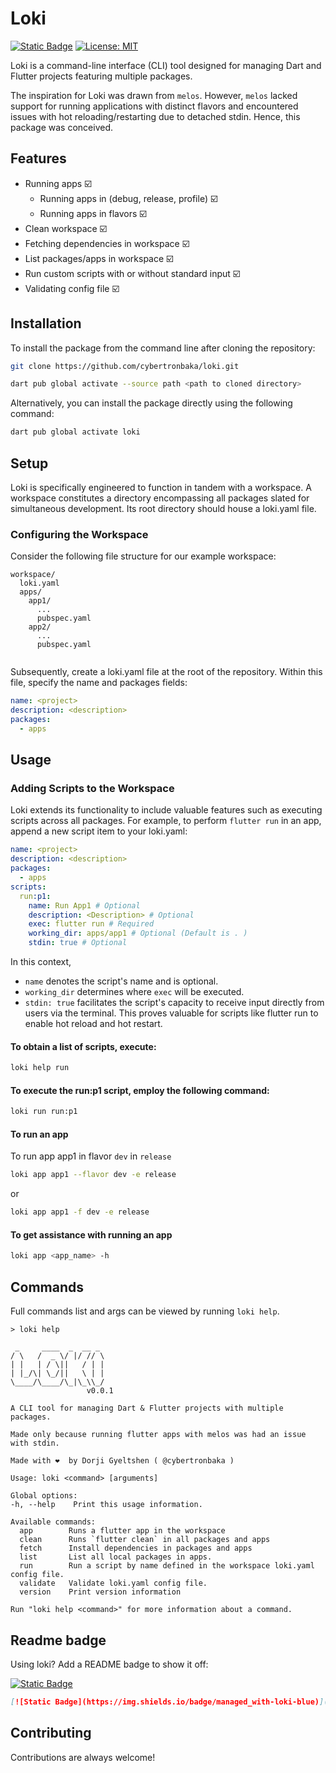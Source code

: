 # Loki

[![Static Badge](https://img.shields.io/badge/managed_with-loki-blue)](https://pub.dev/packages/loki) [![License: MIT](https://img.shields.io/badge/license-MIT-purple.svg)](https://opensource.org/licenses/MIT)

Loki is a command-line interface (CLI) tool designed for managing Dart and Flutter projects featuring multiple packages.

The inspiration for Loki was drawn from `melos`. However, `melos` lacked support for running applications with distinct flavors and encountered issues with hot reloading/restarting due to detached stdin. Hence, this package was conceived.

## Features

- Running apps ☑️
  - Running apps in (debug, release, profile) ☑️
  - Running apps in flavors ☑️
- Clean workspace ☑️
- Fetching dependencies in workspace ☑️
- List packages/apps in workspace ☑️
- Run custom scripts with or without standard input ☑️
- Validating config file ☑️

## Installation

To install the package from the command line after cloning the repository:

```sh
git clone https://github.com/cybertronbaka/loki.git
```
```sh
dart pub global activate --source path <path to cloned directory>
```
Alternatively, you can install the package directly using the following command:

```sh
dart pub global activate loki
```

## Setup

Loki is specifically engineered to function in tandem with a workspace. A workspace constitutes a directory encompassing all packages slated for simultaneous development. Its root directory should house a loki.yaml file.

### Configuring the Workspace

Consider the following file structure for our example workspace:

```
workspace/
  loki.yaml
  apps/
    app1/
      ...
      pubspec.yaml
    app2/
      ...
      pubspec.yaml
  
```

Subsequently, create a loki.yaml file at the root of the repository. Within this file, specify the name and packages fields:

```yaml
name: <project>
description: <description>
packages:
  - apps
```
## Usage
### Adding Scripts to the Workspace

Loki extends its functionality to include valuable features such as executing scripts across all packages. For example, to perform `flutter run` in an app, append a new script item to your loki.yaml:

```yaml
name: <project>
description: <description>
packages:
  - apps
scripts:
  run:p1:
    name: Run App1 # Optional
    description: <Description> # Optional
    exec: flutter run # Required
    working_dir: apps/app1 # Optional (Default is . )
    stdin: true # Optional
```

In this context,
- `name` denotes the script's name and is optional.
- `working_dir` determines where `exec` will be executed.
- `stdin: true` facilitates the script's capacity to receive input directly from users via the terminal. This proves valuable for scripts like flutter run to enable hot reload and hot restart.

#### To obtain a list of scripts, execute:

```sh
loki help run
```

#### To execute the run:p1 script, employ the following command:

```sh
loki run run:p1
```

#### To run an app

To run app app1 in flavor `dev` in `release`
```sh
loki app app1 --flavor dev -e release
```
or
```sh
loki app app1 -f dev -e release
```

#### To get assistance with running an app

```sh
loki app <app_name> -h
```
## Commands

Full commands list and args can be viewed by running `loki help`.

```shell
> loki help

 _     ____  _  __ _ 
/ \   /  _ \/ |/ // \
| |   | / \||   / | |
| |_/\| \_/||   \ | |
\____/\____/\_|\_\\_/
                 v0.0.1

A CLI tool for managing Dart & Flutter projects with multiple packages.

Made only because running flutter apps with melos was had an issue with stdin.

Made with ❤️  by Dorji Gyeltshen ( @cybertronbaka )

Usage: loki <command> [arguments]

Global options:
-h, --help    Print this usage information.

Available commands:
  app        Runs a flutter app in the workspace
  clean      Runs `flutter clean` in all packages and apps
  fetch      Install dependencies in packages and apps
  list       List all local packages in apps.
  run        Run a script by name defined in the workspace loki.yaml config file.
  validate   Validate loki.yaml config file.
  version    Print version information

Run "loki help <command>" for more information about a command.
```

## Readme badge
Using loki? Add a README badge to show it off:

[![Static Badge](https://img.shields.io/badge/managed_with-loki-blue)](https://pub.dev/packages/loki)

```markdown
[![Static Badge](https://img.shields.io/badge/managed_with-loki-blue)](https://pub.dev/packages/loki)
```

## Contributing

Contributions are always welcome!